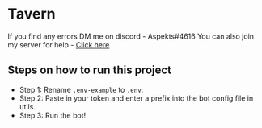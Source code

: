# Tavern

If you find any errors DM me on discord - Aspekts#4616
You can also join my server for help - [Click here](https://discord.gg/GxGTHBC)

## Steps on how to run this project
- Step 1: Rename `.env-example` to `.env`.
- Step 2: Paste in your token and enter a prefix into the bot config file in utils.
- Step 3: Run the bot!